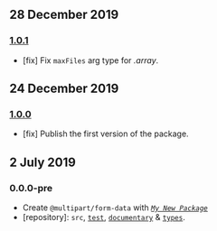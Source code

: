 ## 28 December 2019

### [1.0.1](https://github.com/idiocc/multer/compare/v1.0.0...v1.0.1)

- [fix] Fix `maxFiles` arg type for _.array_.

## 24 December 2019

### [1.0.0](https://github.com/idiocc/multer/compare/v0.0.0-pre...v1.0.0)

- [fix] Publish the first version of the package.

## 2 July 2019

### 0.0.0-pre

- Create `@multipart/form-data` with _[`My New Package`](https://mnpjs.org)_
- [repository]: `src`, [`test`](https://contexttesting.com), [`documentary`](https://readme.page) & [`types`](https://typedef.page).